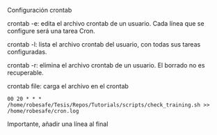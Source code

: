 Configuración crontab 

crontab -e: edita el archivo crontab de un usuario. Cada línea que se configure será una tarea Cron. 

crontab -l: lista el archivo crontab del usuario, con todas sus tareas configuradas.

crontab -r: elimina el archivo crontab de un usuario. El borrado no es recuperable.

crontab file: carga el archivo en el crontab

```
00 20 * * * /home/robesafe/Tesis/Repos/Tutorials/scripts/check_training.sh >> /home/robesafe/cron.log
```

Importante, añadir una línea al final 